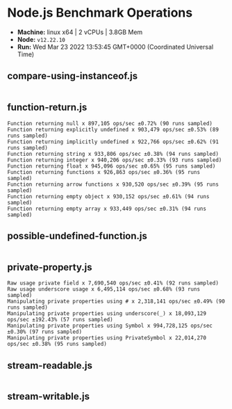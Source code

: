 # Node.js Benchmark Operations

* __Machine:__ linux x64 | 2 vCPUs | 3.8GB Mem
* __Node:__ `v12.22.10`
* __Run:__ Wed Mar 23 2022 13:53:45 GMT+0000 (Coordinated Universal Time)

## compare-using-instanceof.js
```
```
## function-return.js
```
Function returning null x 897,105 ops/sec ±0.72% (90 runs sampled)
Function returning explicitly undefined x 903,479 ops/sec ±0.53% (89 runs sampled)
Function returning implicitly undefined x 922,766 ops/sec ±0.62% (91 runs sampled)
Function returning string x 933,806 ops/sec ±0.38% (94 runs sampled)
Function returning integer x 940,206 ops/sec ±0.33% (93 runs sampled)
Function returning float x 945,096 ops/sec ±0.65% (95 runs sampled)
Function returning functions x 926,863 ops/sec ±0.36% (95 runs sampled)
Function returning arrow functions x 930,520 ops/sec ±0.39% (95 runs sampled)
Function returning empty object x 930,152 ops/sec ±0.61% (94 runs sampled)
Function returning empty array x 933,449 ops/sec ±0.31% (94 runs sampled)
```
## possible-undefined-function.js
```
```
## private-property.js
```
Raw usage private field x 7,690,540 ops/sec ±0.41% (92 runs sampled)
Raw usage underscore usage x 6,495,114 ops/sec ±0.68% (93 runs sampled)
Manipulating private properties using # x 2,318,141 ops/sec ±0.49% (90 runs sampled)
Manipulating private properties using underscore(_) x 18,093,129 ops/sec ±192.43% (57 runs sampled)
Manipulating private properties using Symbol x 994,728,125 ops/sec ±0.30% (97 runs sampled)
Manipulating private properties using PrivateSymbol x 22,014,270 ops/sec ±0.38% (95 runs sampled)
```
## stream-readable.js
```
```
## stream-writable.js
```
```
